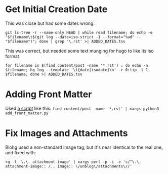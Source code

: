 Get Initial Creation Date
=========================
This was close but had some dates wrong:
```
git ls-tree -r --name-only HEAD | while read filename; do echo -e "$filename\t$(git log --date=iso-strict -1 --format="%ad" -- "$filename")"; done | grep '\.rst' >| ADDED_DATES.tsv
```

This was correct, but needed some text munging for hugo to like its iso format
```
for filename in $(find content/post -name '*.rst') ; do echo -n $filename; hg log --template '\t{date|isodate}\n' -r 0:tip -l 1 $filename; done >| ADDED_DATES.tsv
```

Adding Front Matter
===================

Used [a script](add_front_matter.py) like this: `find content/post -name '*.rst' | xargs python3 add_front_matter.py`

Fix Images and Attachments
==========================
Blohg used a non-standard image tag, but it's near identical to the real one,
and fixed with:

`rg -l '\.\. attachment-image' | xargs perl -p -i -e 's/^\.\. attachment-image:: /.. image:: \/unblog\/attachments\//'`
